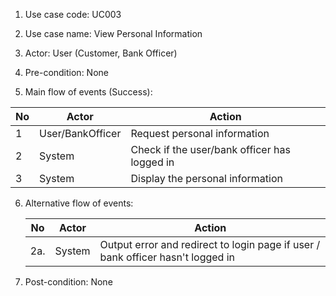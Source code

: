 1. Use case code: UC003

2. Use case name: View Personal Information

3. Actor: User (Customer, Bank Officer)

4. Pre-condition: None

5. Main flow of events (Success):

  | No   | Actor  | Action                                          |
  | ---- | ------ | ----------------------------------------------- |
  | 1    | User/BankOfficer   | Request personal information        |
  | 2    | System | Check if the user/bank officer has logged in        |
  | 3    | System | Display the personal information                   |
  

6. Alternative flow of events:

   | No   | Actor  | Action                                                       |
   | ---- | ------ | ------------------------------------------------------------ |
   | 2a.  | System | Output error and redirect to login page if user / bank officer hasn't logged in |

7. Post-condition: None

   